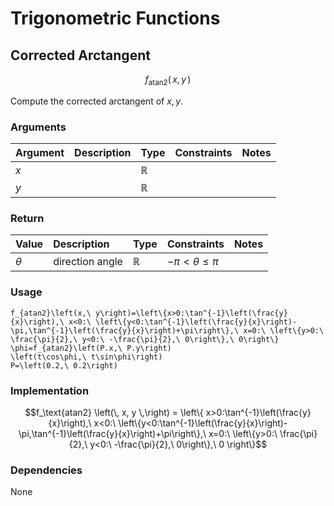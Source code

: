 # Trigonometric Functions
<!-- #SQUARK live!
| dest = desmos/library/functions/trig
| title = Trigonometric Functions
| index = desmos / library / functions
| update = 2025 August 22
-->


## Corrected Arctangent

```math
f_\text{atan2} \left(\,
  x,
  y
\,\right)
```

Compute the corrected arctangent of $x, y$.

### Arguments
| Argument | Description | Type | Constraints | Notes |
| :------- | :---------- | :--- | :---------- | :---- |
| $x$ |  | $\mathbb{R}$ | | |
| $y$ |  | $\mathbb{R}$ | | |

### Return
| Value | Description | Type | Constraints | Notes |
| :---- | :---------- | :--- | :---------- | :---- |
| $\theta$ | direction angle | $\mathbb{R}$ | $-\pi < \theta \leq \pi$ | |

### Usage
```desmos
f_{atan2}\left(x,\ y\right)=\left\{x>0:\tan^{-1}\left(\frac{y}{x}\right),\ x<0:\ \left\{y<0:\tan^{-1}\left(\frac{y}{x}\right)-\pi,\tan^{-1}\left(\frac{y}{x}\right)+\pi\right\},\ x=0:\ \left\{y>0:\ \frac{\pi}{2},\ y<0:\ -\frac{\pi}{2},\ 0\right\},\ 0\right\}
\phi=f_{atan2}\left(P.x,\ P.y\right)
\left(t\cos\phi,\ t\sin\phi\right)
P=\left(0.2,\ 0.2\right)
```

### Implementation
```math
f_\text{atan2} \left(\,
  x,
  y
\,\right)
=
\left\{
  x>0:\tan^{-1}\left(\frac{y}{x}\right),\ x<0:\ \left\{y<0:\tan^{-1}\left(\frac{y}{x}\right)-\pi,\tan^{-1}\left(\frac{y}{x}\right)+\pi\right\},\ x=0:\ \left\{y>0:\ \frac{\pi}{2},\ y<0:\ -\frac{\pi}{2},\ 0\right\},\ 0
\right\}
```

### Dependencies
None
